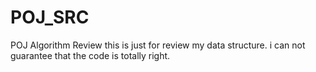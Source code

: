 # POJ_SRC
POJ Algorithm Review
this is just for review my data structure.
i can not guarantee that the code is totally right.
